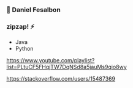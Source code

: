 ### 👋 Daniel Fesalbon
### zipzap! ⚡
<!--
**danielfesalbon/danielfesalbon** is a ✨ _special_ ✨ repository because its `README.md` (this file) appears on your GitHub profile.

Here are some ideas to get you started:

- 🔭 I’m currently working on ...
- 🌱 I’m currently learning ...
- 👯 I’m looking to collaborate on ...
- 🤔 I’m looking for help with ...
- 💬 Ask me about ...
- 📫 How to reach me: ...
- 😄 Pronouns: ...
- ⚡ Fun fact: ...
-->

- Java
- Python


https://www.youtube.com/playlist?list=PLtuCF5FHqjTW7DqNSd8a5jauMs9qio8wy

https://stackoverflow.com/users/15487369

<!--[![spotify-github-profile](https://spotify-github-profile.vercel.app/api/view?uid=12149297757&cover_image=true&theme=default)](https://spotify-github-profile.vercel.app/api/view?uid=12149297757&redirect=true)-->
